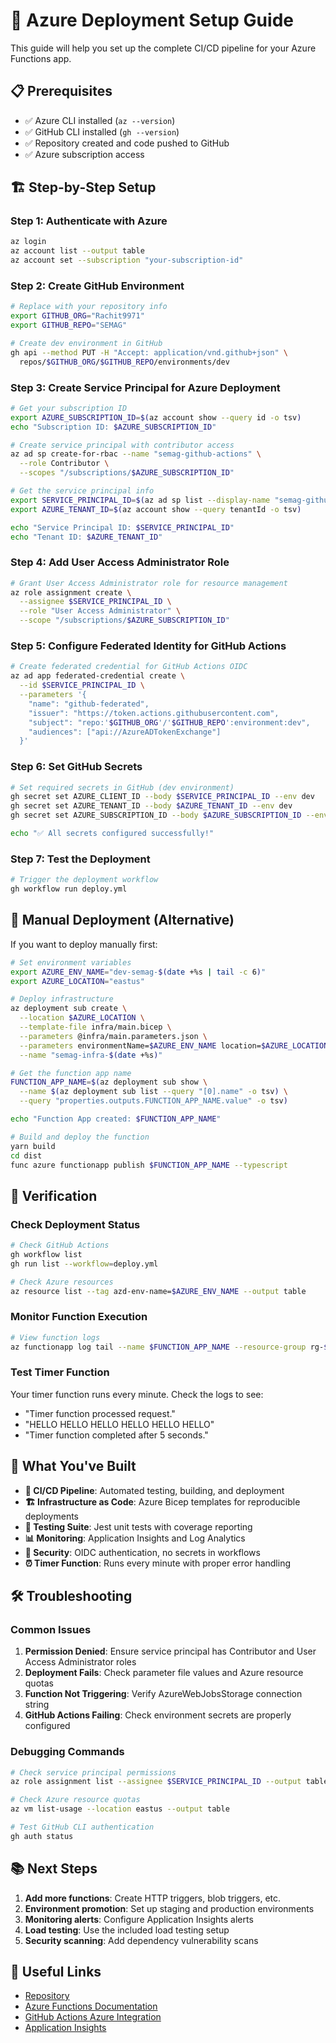 # 🚀 Azure Deployment Setup Guide

This guide will help you set up the complete CI/CD pipeline for your Azure Functions app.

## 📋 Prerequisites

- ✅ Azure CLI installed (`az --version`)
- ✅ GitHub CLI installed (`gh --version`)
- ✅ Repository created and code pushed to GitHub
- ✅ Azure subscription access

## 🏗️ Step-by-Step Setup

### Step 1: Authenticate with Azure

```bash
az login
az account list --output table
az account set --subscription "your-subscription-id"
```

### Step 2: Create GitHub Environment

```bash
# Replace with your repository info
export GITHUB_ORG="Rachit9971"
export GITHUB_REPO="SEMAG"

# Create dev environment in GitHub
gh api --method PUT -H "Accept: application/vnd.github+json" \
  repos/$GITHUB_ORG/$GITHUB_REPO/environments/dev
```

### Step 3: Create Service Principal for Azure Deployment

```bash
# Get your subscription ID
export AZURE_SUBSCRIPTION_ID=$(az account show --query id -o tsv)
echo "Subscription ID: $AZURE_SUBSCRIPTION_ID"

# Create service principal with contributor access
az ad sp create-for-rbac --name "semag-github-actions" \
  --role Contributor \
  --scopes "/subscriptions/$AZURE_SUBSCRIPTION_ID"

# Get the service principal info
export SERVICE_PRINCIPAL_ID=$(az ad sp list --display-name "semag-github-actions" --query "[0].appId" -o tsv)
export AZURE_TENANT_ID=$(az account show --query tenantId -o tsv)

echo "Service Principal ID: $SERVICE_PRINCIPAL_ID"
echo "Tenant ID: $AZURE_TENANT_ID"
```

### Step 4: Add User Access Administrator Role

```bash
# Grant User Access Administrator role for resource management
az role assignment create \
  --assignee $SERVICE_PRINCIPAL_ID \
  --role "User Access Administrator" \
  --scope "/subscriptions/$AZURE_SUBSCRIPTION_ID"
```

### Step 5: Configure Federated Identity for GitHub Actions

```bash
# Create federated credential for GitHub Actions OIDC
az ad app federated-credential create \
  --id $SERVICE_PRINCIPAL_ID \
  --parameters '{
    "name": "github-federated",
    "issuer": "https://token.actions.githubusercontent.com",
    "subject": "repo:'$GITHUB_ORG'/'$GITHUB_REPO':environment:dev",
    "audiences": ["api://AzureADTokenExchange"]
  }'
```

### Step 6: Set GitHub Secrets

```bash
# Set required secrets in GitHub (dev environment)
gh secret set AZURE_CLIENT_ID --body $SERVICE_PRINCIPAL_ID --env dev
gh secret set AZURE_TENANT_ID --body $AZURE_TENANT_ID --env dev
gh secret set AZURE_SUBSCRIPTION_ID --body $AZURE_SUBSCRIPTION_ID --env dev

echo "✅ All secrets configured successfully!"
```

### Step 7: Test the Deployment

```bash
# Trigger the deployment workflow
gh workflow run deploy.yml
```

## 🔧 Manual Deployment (Alternative)

If you want to deploy manually first:

```bash
# Set environment variables
export AZURE_ENV_NAME="dev-semag-$(date +%s | tail -c 6)"
export AZURE_LOCATION="eastus"

# Deploy infrastructure
az deployment sub create \
  --location $AZURE_LOCATION \
  --template-file infra/main.bicep \
  --parameters @infra/main.parameters.json \
  --parameters environmentName=$AZURE_ENV_NAME location=$AZURE_LOCATION \
  --name "semag-infra-$(date +%s)"

# Get the function app name
FUNCTION_APP_NAME=$(az deployment sub show \
  --name $(az deployment sub list --query "[0].name" -o tsv) \
  --query "properties.outputs.FUNCTION_APP_NAME.value" -o tsv)

echo "Function App created: $FUNCTION_APP_NAME"

# Build and deploy the function
yarn build
cd dist
func azure functionapp publish $FUNCTION_APP_NAME --typescript
```

## 🎯 Verification

### Check Deployment Status

```bash
# Check GitHub Actions
gh workflow list
gh run list --workflow=deploy.yml

# Check Azure resources
az resource list --tag azd-env-name=$AZURE_ENV_NAME --output table
```

### Monitor Function Execution

```bash
# View function logs
az functionapp log tail --name $FUNCTION_APP_NAME --resource-group rg-$AZURE_ENV_NAME
```

### Test Timer Function

Your timer function runs every minute. Check the logs to see:

- "Timer function processed request."
- "HELLO HELLO HELLO HELLO HELLO HELLO"
- "Timer function completed after 5 seconds."

## 🎉 What You've Built

- **🔄 CI/CD Pipeline**: Automated testing, building, and deployment
- **🏗️ Infrastructure as Code**: Azure Bicep templates for reproducible deployments
- **🧪 Testing Suite**: Jest unit tests with coverage reporting
- **📊 Monitoring**: Application Insights and Log Analytics
- **🔐 Security**: OIDC authentication, no secrets in workflows
- **⏰ Timer Function**: Runs every minute with proper error handling

## 🛠️ Troubleshooting

### Common Issues

1. **Permission Denied**: Ensure service principal has Contributor and User Access Administrator roles
2. **Deployment Fails**: Check parameter file values and Azure resource quotas
3. **Function Not Triggering**: Verify AzureWebJobsStorage connection string
4. **GitHub Actions Failing**: Check environment secrets are properly configured

### Debugging Commands

```bash
# Check service principal permissions
az role assignment list --assignee $SERVICE_PRINCIPAL_ID --output table

# Check Azure resource quotas
az vm list-usage --location eastus --output table

# Test GitHub CLI authentication
gh auth status
```

## 📚 Next Steps

1. **Add more functions**: Create HTTP triggers, blob triggers, etc.
2. **Environment promotion**: Set up staging and production environments
3. **Monitoring alerts**: Configure Application Insights alerts
4. **Load testing**: Use the included load testing setup
5. **Security scanning**: Add dependency vulnerability scans

## 🔗 Useful Links

- [Repository](https://github.com/Rachit9971/SEMAG)
- [Azure Functions Documentation](https://docs.microsoft.com/azure/azure-functions/)
- [GitHub Actions Azure Integration](https://docs.github.com/actions/deployment/deploying-to-azure)
- [Application Insights](https://docs.microsoft.com/azure/azure-monitor/app/app-insights-overview)
